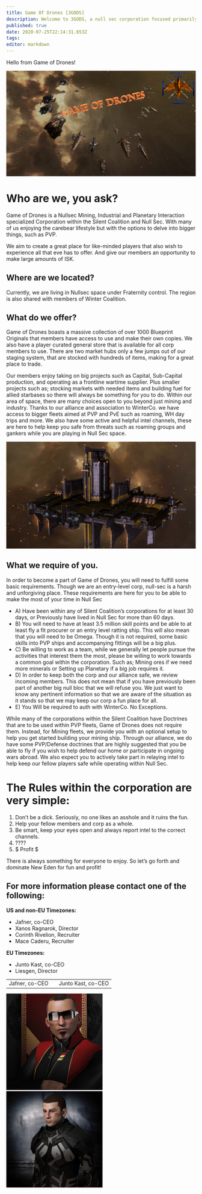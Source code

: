 ```yaml
---
title: Game Of Drones [3GODS]
description: Welcome to 3GODS, a null sec corporation focused primarily on Industry and PvE.
published: true
date: 2020-07-25T22:14:31.653Z
tags: 
editor: markdown
---
```


Hello from Game of Drones!

![game_of_drones_splash.png](/game_of_drones_splash.png)
# Who are we, you ask?

Game of Drones is a Nullsec Mining, Industrial and Planetary Interaction specialized Corporation within the Silent Coalition and Null Sec. With many of us enjoying the carebear lifestyle but with the options to delve into bigger things, such as PVP.

We aim to create a great place for like-minded players that also wish to experience all that eve has to offer. And give our members an opportunity to make large amounts of ISK.

## Where are we located?

Currently, we are living in Nullsec space under Fraternity control. The region is also shared with members of Winter Coalition.

## What do we offer?

Game of Drones boasts a massive collection of over 1000 Blueprint Originals that members have access to use and make their own copies. We also have a player curated general store that is available for all corp members to use. There are two market hubs only a few jumps out of our staging system, that are stocked with hundreds of items, making for a great place to trade.

Our members enjoy taking on big projects such as Capital, Sub-Capital production, and operating as a frontline wartime supplier. Plus smaller projects such as; stocking markets with needed items and building fuel for allied starbases so there will always be something for you to do. Within our area of space, there are many choices open to you beyond just mining and industry. Thanks to our alliance and association to WinterCo. we have access to bigger fleets aimed at PVP and PvE such as roaming, WH day trips and more. We also have some active and helpful intel channels, these are here to help keep you safe from threats such as roaming groups and gankers while you are playing in Null Sec space.

![3gods_satation_cropped.png](/3gods_satation_cropped.png)

## What we require of you.

In order to become a part of Game of Drones, you will need to fulfill some basic requirements. Though we are an entry-level corp, null-sec is a harsh and unforgiving place. These requirements are here for you to be able to make the most of your time in Null Sec

- A) Have been within any of Silent Coalition’s corporations for at least 30 days, or Previously have lived in Null Sec for more than 60 days.
- B) You will need to have at least 3.5 million skill points and be able to at least fly a fit procurer or an entry level ratting ship. This will also mean that you will need to be Omega. Though it is not required, some basic skills into PVP ships and accompanying fittings will be a big plus.
- C) Be willing to work as a team, while we generally let people pursue the activities that interest them the most, please be willing to work towards a common goal within the corporation. Such as; Mining ores if we need more minerals or Setting up Planetary if a big job requires it.
- D) In order to keep both the corp and our alliance safe, we review incoming members. This does not mean that if you have previously been part of another big null bloc that we will refuse you. We just want to know any pertinent information so that we are aware of the situation as it stands so that we may keep our corp a fun place for all.
- E) You Will be required to auth with WinterCo. No Exceptions.

While many of the corporations within the Silent Coalition have Doctrines that are to be used within PVP fleets, Game of Drones does not require them. Instead, for Mining fleets, we provide you with an optional setup to help you get started building your mining ship. Through our alliance, we do have some PVP/Defense doctrines that are highly suggested that you be able to fly if you wish to help defend our home or participate in ongoing wars abroad. We also expect you to actively take part in relaying intel to help keep our fellow players safe while operating within Null Sec.

# The Rules within the corporation are very simple:
1. Don’t be a dick. Seriously, no one likes an asshole and it ruins the fun.
1. Help your fellow members and corp as a whole.
1. Be smart, keep your eyes open and always report intel to the correct channels.
1. ????
1. $ Profit $

There is always something for everyone to enjoy. So let’s go forth and dominate New Eden for fun and profit!

## For more information please contact one of the following:
**US and non-EU Timezones:**
- Jafner, co-CEO
- Xanos Ragnarok, Director
- Corinth Rivelion, Recruiter
- Mace Caderu, Recruiter

**EU Timezones:**
- Junto Kast, co-CEO
- Liesgen, Director


<table width=512>
<tr>
  <td>Jafner, co-CEO</td><td></td><td>Junto Kast, co-CEO</td>
</tr>
</table>

![jafner_311364944_256.jpg](/jafner_311364944_256.jpg)  ![junto_256.jpg](/junto_256.jpg) 


